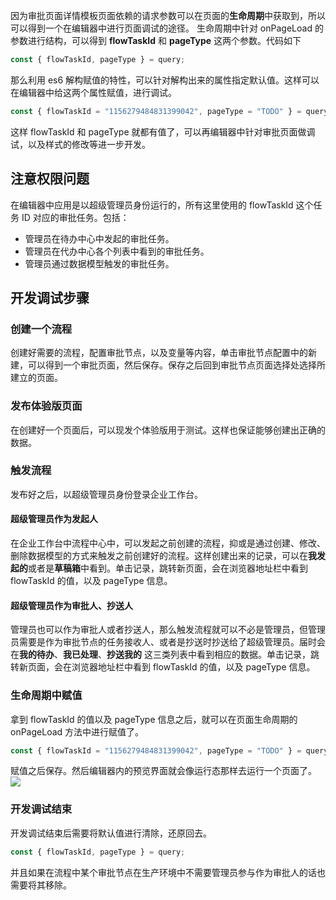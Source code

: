 因为审批页面详情模板页面依赖的请求参数可以在页面的**生命周期**中获取到，所以可以得到一个在编辑器中进行页面调试的途径。
生命周期中针对 onPageLoad 的参数进行结构，可以得到 **flowTaskId** 和 **pageType** 这两个参数。代码如下
```js
const { flowTaskId, pageType } = query;
```
那么利用 es6 解构赋值的特性，可以针对解构出来的属性指定默认值。这样可以在编辑器中给这两个属性赋值，进行调试。
```js
const { flowTaskId = "1156279484831399042", pageType = "TODO" } = query;
```
这样 flowTaskId 和 pageType 就都有值了，可以再编辑器中针对审批页面做调试，以及样式的修改等进一步开发。

## 注意权限问题
在编辑器中应用是以超级管理员身份运行的，所有这里使用的 flowTaskId 这个任务 ID 对应的审批任务。包括：
- 管理员在待办中心中发起的审批任务。
- 管理员在代办中心各个列表中看到的审批任务。
- 管理员通过数据模型触发的审批任务。

## 开发调试步骤
### 创建一个流程
创建好需要的流程，配置审批节点，以及变量等内容，单击审批节点配置中的新建，可以得到一个审批页面，然后保存。保存之后回到审批节点页面选择处选择所建立的页面。

### 发布体验版页面
在创建好一个页面后，可以现发个体验版用于测试。这样也保证能够创建出正确的数据。

### 触发流程
发布好之后，以超级管理员身份登录企业工作台。

#### 超级管理员作为发起人

在企业工作台中流程中心中，可以发起之前创建的流程，抑或是通过创建、修改、删除数据模型的方式来触发之前创建好的流程。这样创建出来的记录，可以在**我发起的**或者是**草稿箱**中看到。单击记录，跳转新页面，会在浏览器地址栏中看到 flowTaskId 的值，以及 pageType 信息。

#### 超级管理员作为审批人、抄送人

管理员也可以作为审批人或者抄送人，那么触发流程就可以不必是管理员，但管理员需要是作为审批节点的任务接收人、或者是抄送时抄送给了超级管理员。届时会在**我的待办**、**我已处理**、**抄送我的** 这三类列表中看到相应的数据。单击记录，跳转新页面，会在浏览器地址栏中看到 flowTaskId 的值，以及 pageType 信息。

### 生命周期中赋值
拿到 flowTaskId 的值以及 pageType 信息之后，就可以在页面生命周期的 onPageLoad 方法中进行赋值了。
```js
const { flowTaskId = "1156279484831399042", pageType = "TODO" } = query;
```
赋值之后保存。然后编辑器内的预览界面就会像运行态那样去运行一个页面了。
![](https://qcloudimg.tencent-cloud.cn/raw/e44f576a99d37bd067f77111c17e35ff.jpg)

### 开发调试结束
开发调试结束后需要将默认值进行清除，还原回去。
```js
const { flowTaskId, pageType } = query;
```
并且如果在流程中某个审批节点在生产环境中不需要管理员参与作为审批人的话也需要将其移除。
